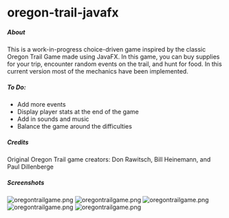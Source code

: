 # oregon-trail-javafx
##### About
This is a work-in-progress choice-driven game inspired by the classic Oregon Trail Game made using JavaFX.
In this game, you can buy supplies for your trip, encounter random events on the trail, and hunt for food.
In this current version most of the mechanics have been implemented.

##### To Do:
- Add more events
- Display player stats at the end of the game
- Add in sounds and music
- Balance the game around the difficulties

##### Credits
Original Oregon Trail game creators: Don Rawitsch, Bill Heinemann, and Paul Dillenberge

##### Screenshots

![oregontrailgame.png](https://user-images.githubusercontent.com/70074542/127788712-a93e8f98-cfd2-4454-b23b-cb50ae991743.png)
![oregontrailgame.png](https://user-images.githubusercontent.com/70074542/127788723-544c1ed1-15b0-4f43-a502-212193d9ccb1.png)
![oregontrailgame.png](https://user-images.githubusercontent.com/70074542/127788713-f35bf55b-f962-4b56-8971-92d88ecf2a16.png)
![oregontrailgame.png](https://user-images.githubusercontent.com/70074542/127788718-cb2ea981-0ccb-4e39-bf9b-18b1eaa9dc2c.png)
![oregontrailgame.png](https://user-images.githubusercontent.com/70074542/127788723-544c1ed1-15b0-4f43-a502-212193d9ccb1.png)


